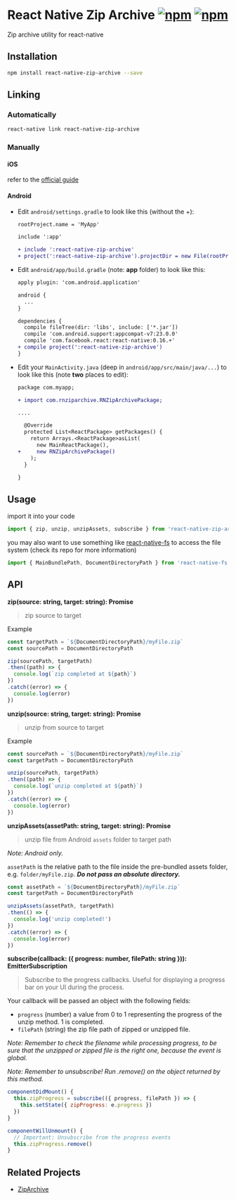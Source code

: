 # React Native Zip Archive [![npm](https://img.shields.io/npm/dm/react-native-zip-archive.svg)](https://www.npmjs.com/package/react-native-zip-archive) [![npm](https://img.shields.io/npm/v/react-native-zip-archive.svg)](https://www.npmjs.com/package/react-native-zip-archive)

Zip archive utility for react-native

## Installation

```bash
npm install react-native-zip-archive --save
```

## Linking

### Automatically

````bash
react-native link react-native-zip-archive
````

### Manually

#### iOS

refer to the [official guide](https://facebook.github.io/react-native/docs/linking-libraries-ios.html)

#### Android

* Edit `android/settings.gradle` to look like this (without the +):

  ```diff
  rootProject.name = 'MyApp'

  include ':app'

  + include ':react-native-zip-archive'
  + project(':react-native-zip-archive').projectDir = new File(rootProject.projectDir, '../node_modules/react-native-zip-archive/android')
  ```

* Edit `android/app/build.gradle` (note: **app** folder) to look like this:

  ```diff
  apply plugin: 'com.android.application'

  android {
    ...
  }

  dependencies {
    compile fileTree(dir: 'libs', include: ['*.jar'])
    compile 'com.android.support:appcompat-v7:23.0.0'
    compile 'com.facebook.react:react-native:0.16.+'
  + compile project(':react-native-zip-archive')
  }
  ```

* Edit your `MainActivity.java` (deep in `android/app/src/main/java/...`) to look like this (note **two** places to edit):

  ```diff
  package com.myapp;

  + import com.rnziparchive.RNZipArchivePackage;

  ....

    @Override
    protected List<ReactPackage> getPackages() {
      return Arrays.<ReactPackage>asList(
        new MainReactPackage(),
  +     new RNZipArchivePackage()
      );
    }

  }
  ```

## Usage

import it into your code

```js
import { zip, unzip, unzipAssets, subscribe } from 'react-native-zip-archive'
```

you may also want to use something like [react-native-fs](https://github.com/johanneslumpe/react-native-fs) to access the file system (check its repo for more information)

```js
import { MainBundlePath, DocumentDirectoryPath } from 'react-native-fs'
```

## API

**zip(source: string, target: string): Promise**

> zip source to target

Example

```js
const targetPath = `${DocumentDirectoryPath}/myFile.zip`
const sourcePath = DocumentDirectoryPath

zip(sourcePath, targetPath)
.then((path) => {
  console.log(`zip completed at ${path}`)
})
.catch((error) => {
  console.log(error)
})
```

**unzip(source: string, target: string): Promise**

> unzip from source to target

Example

```js
const sourcePath = `${DocumentDirectoryPath}/myFile.zip`
const targetPath = DocumentDirectoryPath

unzip(sourcePath, targetPath)
.then((path) => {
  console.log(`unzip completed at ${path}`)
})
.catch((error) => {
  console.log(error)
})
```

**unzipAssets(assetPath: string, target: string): Promise**

> unzip file from Android `assets` folder to target path

*Note: Android only.*

`assetPath` is the relative path to the file inside the pre-bundled assets folder, e.g. `folder/myFile.zip`. ***Do not pass an absolute directory.***

```js
const assetPath = `${DocumentDirectoryPath}/myFile.zip`
const targetPath = DocumentDirectoryPath

unzipAssets(assetPath, targetPath)
.then(() => {
  console.log('unzip completed!')
})
.catch((error) => {
  console.log(error)
})
```

**subscribe(callback: ({ progress: number, filePath: string })): EmitterSubscription**

> Subscribe to the progress callbacks. Useful for displaying a progress bar on your UI during the process.

Your callback will be passed an object with the following fields:

- `progress` (number)  a value from 0 to 1 representing the progress of the unzip method. 1 is completed.
- `filePath` (string)  the zip file path of zipped or unzipped file.


*Note: Remember to check the filename while processing progress, to be sure that the unzipped or zipped file is the right one, because the event is global.*

*Note: Remember to unsubscribe! Run .remove() on the object returned by this method.*

```js
componentDidMount() {
  this.zipProgress = subscribe(({ progress, filePath }) => {
    this.setState({ zipProgress: e.progress })
  })
}

componentWillUnmount() {
  // Important: Unsubscribe from the progress events
  this.zipProgress.remove()
}
```

## Related Projects

- [ZipArchive](https://github.com/ZipArchive/ZipArchive)
